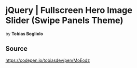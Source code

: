 # jQuery | Fullscreen Hero Image Slider (Swipe Panels Theme)
by **Tobias Bogliolo**

## Source
https://codepen.io/tobiasdev/pen/MoEodz
